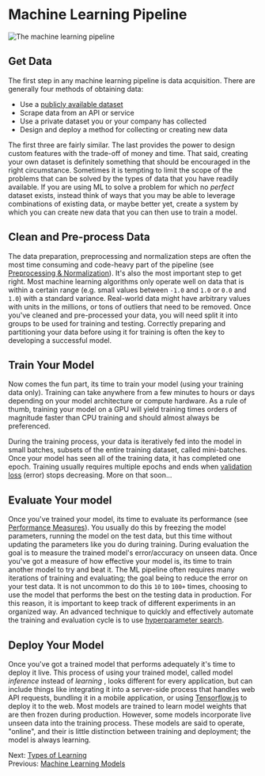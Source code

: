 # Machine Learning Pipeline

<section class="media" data-fullwidth="false">
    <img src="images/ml-pipeline.png" alt="The machine learning pipeline">
</section>

## Get Data

The first step in any machine learning pipeline is data acquisition. There are generally four methods of obtaining data:

- Use a [publicly available dataset](https://github.com/caesar0301/awesome-public-datasets)
- Scrape data from an API or service
- Use a private dataset you or your company has collected
- Design and deploy a method for collecting or creating new data

The first three are fairly similar. The last provides the power to design custom features with the trade-off of money and time. That said, creating your own dataset is definitely something that should be encouraged in the right circumstance. Sometimes it is tempting to limit the scope of the problems that can be solved by the types of data that you have readily available. If you are using ML to solve a problem for which no *perfect* dataset exists, instead think of ways that you may be able to leverage combinations of existing data, or maybe better yet, create a system by which you can create new data that you can then use to train a model.<span class="marginal-note" data-info="Our [person-to-person translation experiment](https://twitter.com/brannondorsey/status/808461108881268736) using pix2pix necessitated the creation of our own dataset. We ended up creating [a tool](https://github.com/brangerbriz/pix2pix_genData) by which we could take still images that mimicked those of a source video. Once the tool was created, we spent several hours creating a dataset of 1,000 unique images using it."></span>

## Clean and Pre-process Data

The data preparation, preprocessing and normalization
<span class="marginal-note" data-info="[Machinelearningmastery.com](https://machinelearningmastery.com/how-to-prepare-data-for-machine-learning/) has a great blog post on how to prepare data for machine learning. In general, I've found this website to be a very helpful resource, especially when it comes to code examples."></span>
 steps are often the most time consuming and code-heavy part of the pipeline (see [Preprocessing & Normalization](normalization-and-preprocessing.html)). It's also the most important step to get right. Most machine learning algorithms only operate well on data that is within a certain range (e.g. small values between `-1.0` and `1.0` or `0.0` and `1.0`) with a standard variance. Real-world data might have arbitrary values with units in the millions, or tons of outliers that need to be removed. Once you've cleaned and pre-processed your data, you will need split it into groups to be used for training and testing. Correctly preparing and partitioning your data before using it for training is often the key to developing a successful model.

## Train Your Model

Now comes the fun part, its time to train your model (using your training data only).
<span class="marginal-note" data-info="[Here](https://elitedatascience.com/model-training) is a nice short tutorial that gives an alternative overview to model training, and the ML pipeline in general."></span>
 Training can take anywhere from a few minutes to hours or days depending on your model architecture or compute hardware. As a rule of thumb, training your model on a GPU will yield training times orders of magnitude faster than CPU training and should almost always be preferenced.

During the training process, your data is iteratively fed into the model in small batches, subsets of the entire training dataset, called mini-batches. Once your model has seen all of the training data, it has completed one epoch. Training usually requires multiple epochs and ends when [validation loss](https://bit.ly/1CHXsNH) (error) stops decreasing. More on that soon...

## Evaluate Your model

Once you've trained your model, its time to evaluate its performance (see [Performance Measures](performance-measures.html)). You usually do this by freezing the model parameters, running the model on the test data, but this time without updating the parameters like you do during training. During evaluation the goal is to measure the trained model's error/accuracy on unseen data. Once you've got a measure of how effective your model is, its time to train another model to try and beat it. The ML pipeline often requires many iterations of training and evaluating; the goal being to reduce the error on your test data.
<span class="marginal-note" data-info="Here are a few things to consider when considering what to change to improve your model's performance: 1) Are you underfitting or overfitting? 2) Adjust values in orders of magnitude (value, value * 10, value * 100, etc) when you are trying to find the right value for something like a hyperparameter, you will cover ground more quickly. 3) Only change one thing at a time between experiments. Changing more introduces ambiguity in what caused the results. Additionally, [This blog post](https://machinelearningmastery.com/improve-deep-learning-performance/) has some good pointers for improving deep learning performance."></span>
It is not uncommon to do this `10` to `100+` times, choosing to use the model that performs the best on the testing data in production. For this reason, it is important to keep track of different experiments in an organized way.
<span class="marginal-note" data-info="Keeping track of changes and results from experiments is **super important**! Keep each experiment (trained model) in a separate place, and save all of the information you need to reproduce the experiment alongside it (notes, hyperparameter values, etc.). Here is an [example](https://gist.github.com/brannondorsey/5bd30f894c3dd3a9f290068c92156dba) of a directory structure that I use frequently, as well as a [similar approach](https://andrewhalterman.com/2018/03/05/managing-machine-learning-experiments/) by Andy Halterman."></span>
An advanced technique to quickly and effectively automate the training and evaluation cycle is to use [hyperparameter search](https://cloud.google.com/ml-engine/docs/tensorflow/hyperparameter-tuning-overview).

## Deploy Your Model

Once you've got a trained model that performs adequately it's time to deploy it live. This process of using your trained model, called model *inference* instead of *learning*
<span class="marginal-note" data-info="Model inference is usually just like model training, but you don't update the weights in the process. Instead the best trained model is &quot;frozen&quot;, test/production data is fed in, and you use the output as the model prediction. How choose to sample from the output prediction can change from model training though. In some cases you sample from the output probability distribution and in others you may choose the output unit with the highest value (e.g. greedy argmax sampling)."></span>
, looks different for every application, but can include things like integrating it into a server-side process that handles web API requests, bundling it in a mobile application, or using [Tensorflow.js](https://js.tensorflow.org) to deploy it to the web. Most models are trained to learn model weights that are then frozen during production. However, some models incorporate live unseen data into the training process. These models are said to operate, "online", and their is little distinction between training and deployment; the model is always learning.

Next: [Types of Learning](types-of-learning.html)<br>
Previous: [Machine Learning Models](machine-learning-models.html)